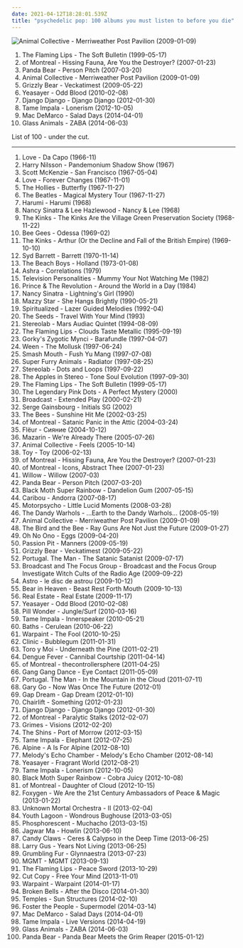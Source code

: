 ```yaml
---
date: 2021-04-12T18:28:01.539Z
title: "psychedelic pop: 100 albums you must listen to before you die"
---
```

![Animal Collective - Merriweather Post Pavilion (2009-01-09)](http://coverartarchive.org/release/1e21a9c3-d787-3348-accf-3af583ef43f6/5762515522-500.jpg "Animal Collective - Merriweather Post Pavilion (2009-01-09)")
<ol class="albums">
<li data-cover="http://coverartarchive.org/release/58e26176-9898-4a7e-837f-fcb221f1dfc1/21047497043-500.jpg" data-tags="indie, 90s, alternative, rock" role="button">The Flaming Lips - The Soft Bulletin (1999-05-17)</li>
<li data-cover="https://img.discogs.com/Vtt75Gzqk8PUFqIyYbXQv7PxcE8=/fit-in/600x600/filters:strip_icc():format(jpeg):mode_rgb():quality(90)/discogs-images/R-5267834-1485130102-7731.jpeg.jpg" data-tags="indie pop" role="button">of Montreal - Hissing Fauna, Are You the Destroyer? (2007-01-23)</li>
<li data-cover="http://coverartarchive.org/release/d40165ac-a2c9-4ab7-9844-b643106a5a9b/13817952025-500.jpg" data-tags="experimental, indie" role="button">Panda Bear - Person Pitch (2007-03-20)</li>
<li data-cover="http://coverartarchive.org/release/1e21a9c3-d787-3348-accf-3af583ef43f6/5762515522-500.jpg" data-tags="psychedelic pop" role="button">Animal Collective - Merriweather Post Pavilion (2009-01-09)</li>
<li data-cover="http://coverartarchive.org/release/5d7797f1-7efc-350e-8d1f-71c5229502e0/2276646471-500.jpg" data-tags="indie rock" role="button">Grizzly Bear - Veckatimest (2009-05-22)</li>
<li data-cover="http://coverartarchive.org/release/8d2dca48-73cb-3739-a6e8-abdca9538134/8303197337-500.jpg" data-tags="indie" role="button">Yeasayer - Odd Blood (2010-02-08)</li>
<li data-cover="http://coverartarchive.org/release/ecfddb21-48c1-44b3-8918-365403b6459a/1802907186-500.jpg" data-tags="indie pop, indie rock, indietronica" role="button">Django Django - Django Django (2012-01-30)</li>
<li data-cover="http://coverartarchive.org/release/b26d476f-6f9d-47e1-9c12-7651823e5b9b/2701693497-500.jpg" data-tags="psychedelic rock" role="button">Tame Impala - Lonerism (2012-10-05)</li>
<li data-cover="http://coverartarchive.org/release/7e535de9-a3b3-423e-8edf-c200e8713c77/7135267762-500.jpg" data-tags="indie rock, jangle pop, indie" role="button">Mac DeMarco - Salad Days (2014-04-01)</li>
<li data-cover="http://coverartarchive.org/release/25196cfe-3bb9-47ea-a70e-cf227c6cf17f/27544805167-500.jpg" data-tags="electronica" role="button">Glass Animals - ZABA (2014-06-03)</li>
</ol>
List of 100 - under the cut.
<!-- more -->

_________________

<ol class="albums">
<li data-cover="http://coverartarchive.org/release/58713cce-6dec-409a-b674-f30050f6fb82/5949082744-500.jpg" data-tags="psychedelic, 60s" role="button">
Love - Da Capo (1966-11)
</li>
<li data-cover="https://img.discogs.com/H5H7_yprMFKbNMGpBDCGlwXrqgw=/fit-in/600x368/filters:strip_icc():format(jpeg):mode_rgb():quality(90)/discogs-images/R-16096274-1603610708-4609.png.jpg" data-tags="psychedelic pop, rca records, albums i listened to" role="button">
Harry Nilsson - Pandemonium Shadow Show (1967)
</li>
<li data-cover="https://img.discogs.com/ZhOvnu0MNRWHf67lXZe6HFTJj8A=/fit-in/600x604/filters:strip_icc():format(jpeg):mode_rgb():quality(90)/discogs-images/R-1751544-1325813967.jpeg.jpg" data-tags="60s, oldies" role="button">
Scott McKenzie - San Francisco (1967-05-04)
</li>
<li data-cover="http://coverartarchive.org/release/d734f1d2-e3de-347b-b2c0-6bb92efe8c79/5949145621-500.jpg" data-tags="psychedelic, psychedelic rock, 60s" role="button">
Love - Forever Changes (1967-11-01)
</li>
<li data-cover="https://img.discogs.com/vQGOtoZ_nDIK0XHDHvD4sldTXmY=/fit-in/600x608/filters:strip_icc():format(jpeg):mode_rgb():quality(90)/discogs-images/R-8244046-1473806821-8207.jpeg.jpg" data-tags="psychedelic pop, 60s" role="button">
The Hollies - Butterfly (1967-11-27)
</li>
<li data-cover="http://coverartarchive.org/release/49094ab4-5eea-4535-a354-f8504e4a6c13/2703436826-500.jpg" data-tags="psychedelic, 60s, classic rock, rock" role="button">
The Beatles - Magical Mystery Tour (1967-11-27)
</li>
<li data-cover="https://img.discogs.com/qBO4M0g2RVYmeS9RZtaHunS5Vvg=/fit-in/594x600/filters:strip_icc():format(jpeg):mode_rgb():quality(90)/discogs-images/R-1557450-1351949867-9125.jpeg.jpg" data-tags="psychedelic rock" role="button">
Harumi - Harumi (1968)
</li>
<li data-cover="https://img.discogs.com/mybFD7GXpZAwbDkPS_9PVLeBEGo=/fit-in/600x608/filters:strip_icc():format(jpeg):mode_rgb():quality(90)/discogs-images/R-1904441-1507107587-5317.jpeg.jpg" data-tags="oldies, duets" role="button">
Nancy Sinatra & Lee Hazlewood - Nancy & Lee (1968)
</li>
<li data-cover="https://img.discogs.com/ab__G-H8T6w87q5XPpCYOQOQcwo=/fit-in/600x597/filters:strip_icc():format(jpeg):mode_rgb():quality(90)/discogs-images/R-694867-1220183882.jpeg.jpg" data-tags="60s" role="button">
The Kinks - The Kinks Are the Village Green Preservation Society (1968-11-22)
</li>
<li data-cover="https://img.discogs.com/h09j3rFsID_d3IQDD9P3EXbhQSk=/fit-in/600x600/filters:strip_icc():format(jpeg):mode_rgb():quality(90)/discogs-images/R-503157-1136621189.jpeg.jpg" data-tags="60s, psychedelic pop" role="button">
Bee Gees - Odessa (1969-02)
</li>
<li data-cover="http://coverartarchive.org/release/a9aeac98-fc50-4362-b3f7-a8ff9957de9a/20017383221-500.jpg" data-tags="60s" role="button">
The Kinks - Arthur (Or the Decline and Fall of the British Empire) (1969-10-10)
</li>
<li data-cover="https://img.discogs.com/xDHGJbZjULblPfKijXfSfYSwsoI=/fit-in/500x500/filters:strip_icc():format(jpeg):mode_rgb():quality(90)/discogs-images/R-670615-1228830557.jpeg.jpg" data-tags="psychedelic, psychedelic rock" role="button">
Syd Barrett - Barrett (1970-11-14)
</li>
<li data-cover="http://coverartarchive.org/release/fe022ed2-38c3-4a8f-8cc0-840eb15f4fd0/10747165508-500.jpg" data-tags="pop, rock" role="button">
The Beach Boys - Holland (1973-01-08)
</li>
<li data-cover="https://img.discogs.com/7B9RXEHU2WQoWFvg4VGtW1aO6Y0=/fit-in/600x600/filters:strip_icc():format(jpeg):mode_rgb():quality(90)/discogs-images/R-60759-1435330584-4266.jpeg.jpg" data-tags="disco, electronic, progressive rock, psychedelic pop, krautrock, kraut, proto-vaporwave, club cannibal" role="button">
Ashra - Correlations (1979)
</li>
<li data-cover="https://img.discogs.com/eAPMlVybaEE2sCU0XL8hWxb__Bc=/fit-in/400x400/filters:strip_icc():format(jpeg):mode_rgb():quality(90)/discogs-images/R-1418086-1218173648.jpeg.jpg" data-tags="indiepop, psychedelic" role="button">
Television Personalities - Mummy Your Not Watching Me (1982)
</li>
<li data-cover="http://coverartarchive.org/release/252dc472-62c7-43d7-af4b-dfea71cda051/9699596876-500.jpg" data-tags="funk, prince, pop" role="button">
Prince & The Revolution - Around the World in a Day (1984)
</li>
<li data-cover="https://img.discogs.com/6w2N9p1bSarZMbzK3ir2Bgqrhcs=/fit-in/600x611/filters:strip_icc():format(jpeg):mode_rgb():quality(90)/discogs-images/R-4114226-1356016993-7803.jpeg.jpg" data-tags="60s, baroque pop, psychedelic pop, sunshine pop, pop/rock, am pop, n sinatra" role="button">
Nancy Sinatra - Lightning's Girl (1990)
</li>
<li data-cover="http://coverartarchive.org/release/c74307be-1085-4026-97ab-60b676e367c5/1923128273-500.jpg" data-tags="female vocalists, 90s, dream pop" role="button">
Mazzy Star - She Hangs Brightly (1990-05-21)
</li>
<li data-cover="http://coverartarchive.org/release/21d0c2f7-cf7d-4c99-80ec-4a13cf098f58/27225076889-500.jpg" data-tags="indie, electronic, rock, 90s" role="button">
Spiritualized - Lazer Guided Melodies (1992-04)
</li>
<li data-cover="http://coverartarchive.org/release/37b45f1d-84a7-46df-ba10-7fea7e85fa40/19827212154-500.jpg" data-tags="60s, psychedelic pop, acid, garage" role="button">
The Seeds - Travel With Your Mind (1993)
</li>
<li data-cover="http://coverartarchive.org/release/189ae079-a0a3-3104-93ad-8d3bf148855f/24646440382-500.jpg" data-tags="alternative, electronic, 90s" role="button">
Stereolab - Mars Audiac Quintet (1994-08-09)
</li>
<li data-cover="http://coverartarchive.org/release/5135b3ff-905e-371c-b468-ce8c57358cd0/21028984300-500.jpg" data-tags="90s, alternative rock" role="button">
The Flaming Lips - Clouds Taste Metallic (1995-09-19)
</li>
<li data-cover="https://img.discogs.com/lASHXtQEYiOAujCaqAPgaKB4gkY=/fit-in/600x527/filters:strip_icc():format(jpeg):mode_rgb():quality(90)/discogs-images/R-4474327-1548917782-2664.jpeg.jpg" data-tags="indie pop, 90s, welsh" role="button">
Gorky's Zygotic Mynci - Barafundle (1997-04-07)
</li>
<li data-cover="http://coverartarchive.org/release/8e13940f-65ba-30f5-834d-f3692d21688a/22395044342-500.jpg" data-tags="nautical, alternative" role="button">
Ween - The Mollusk (1997-06-24)
</li>
<li data-cover="http://coverartarchive.org/release/fbbf15dd-6faf-4ef4-ae10-a0ae7c4acf23/5720775144-500.jpg" data-tags="rock" role="button">
Smash Mouth - Fush Yu Mang (1997-07-08)
</li>
<li data-cover="https://img.discogs.com/jLrf7hv7ye_ZALB1UEyRSCeezVE=/fit-in/600x588/filters:strip_icc():format(jpeg):mode_rgb():quality(90)/discogs-images/R-676205-1146469269.jpeg.jpg" data-tags="90s" role="button">
Super Furry Animals - Radiator (1997-08-25)
</li>
<li data-cover="http://coverartarchive.org/release/ac08220a-ca91-3c93-b31b-b231270773af/11622727078-500.jpg" data-tags="lounge, electronic, post-rock" role="button">
Stereolab - Dots and Loops (1997-09-22)
</li>
<li data-cover="http://coverartarchive.org/release/d7aa0ff2-2982-40c2-be5e-bad96d44e5ef/2979737761-500.jpg" data-tags="indie, indie pop, pop, alternative, lo-fi" role="button">
The Apples in Stereo - Tone Soul Evolution (1997-09-30)
</li>
<li data-cover="http://coverartarchive.org/release/58e26176-9898-4a7e-837f-fcb221f1dfc1/21047497043-500.jpg" data-tags="indie, 90s, alternative, rock" role="button">
The Flaming Lips - The Soft Bulletin (1999-05-17)
</li>
<li data-cover="http://coverartarchive.org/release/2e9e25d5-d5e4-4e66-a3ff-ff32b40265f2/11928102206-500.jpg" data-tags="electronic, alternative, experimental, industrial, psychedelic pop, avant-garde, art rock, space rock, neo-psychedelia, neo-progressive, rock eksperymentalny, l p dots" role="button">
The Legendary Pink Dots - A Perfect Mystery (2000)
</li>
<li data-cover="https://img.discogs.com/28415784b9210344a4a62ec6cd31adb2d01b3637/images/spacer.gif" data-tags="experimental rock, psychedelic pop, psychedelic, eccentric, avant-pop, space-age, retro-futuristic" role="button">
Broadcast - Extended Play (2000-02-21)
</li>
<li data-cover="http://coverartarchive.org/release/b1676b3b-6430-4aeb-b818-f5c971dc5d3d/1782561221-500.jpg" data-tags="french, chanson française, serge gainsbourg" role="button">
Serge Gainsbourg - Initials SG (2002)
</li>
<li data-cover="http://coverartarchive.org/release/7df9285c-a82d-4583-a7d9-98d83e22e09f/23645615845-500.jpg" data-tags="british i like, gdchills00s" role="button">
The Bees - Sunshine Hit Me (2002-03-25)
</li>
<li data-cover="https://img.discogs.com/SIEPK12-sJoyarzaCcPXxxjKyAQ=/fit-in/600x590/filters:strip_icc():format(jpeg):mode_rgb():quality(90)/discogs-images/R-12870299-1543555386-7478.jpeg.jpg" data-tags="indie pop, indie" role="button">
of Montreal - Satanic Panic in the Attic (2004-03-24)
</li>
<li data-cover="http://coverartarchive.org/release/67148959-1ccd-3c30-8645-cfb8301b0001/4778416413-500.jpg" data-tags="cardiowave" role="button">
Flëur - Сияние (2004-10-12)
</li>
<li data-cover="https://img.discogs.com/oIc8B73tImkJcCw6vhK0pM9WhK0=/fit-in/242x242/filters:strip_icc():format(jpeg):mode_rgb():quality(90)/discogs-images/R-664193-1145040278.jpeg.jpg" data-tags="indie pop, psychedelic pop, extravagant" role="button">
Mazarin - We're Already There (2005-07-26)
</li>
<li data-cover="http://coverartarchive.org/release/f5d8fc0b-f20d-3e74-85ae-b9e124bf8d25/20324224572-500.jpg" data-tags="experimental, indie" role="button">
Animal Collective - Feels (2005-10-14)
</li>
<li data-cover="https://img.discogs.com/_Y0qrDeClFek8uLda_3ZinmLgpE=/fit-in/500x500/filters:strip_icc():format(jpeg):mode_rgb():quality(90)/discogs-images/R-10900151-1506194823-1076.jpeg.jpg" data-tags="shoegaze, indie rock" role="button">
Toy - Toy (2006-02-13)
</li>
<li data-cover="https://img.discogs.com/Vtt75Gzqk8PUFqIyYbXQv7PxcE8=/fit-in/600x600/filters:strip_icc():format(jpeg):mode_rgb():quality(90)/discogs-images/R-5267834-1485130102-7731.jpeg.jpg" data-tags="indie pop" role="button">
of Montreal - Hissing Fauna, Are You the Destroyer? (2007-01-23)
</li>
<li data-cover="https://img.discogs.com/_A5vxbjb0VuHdoo6pgxZNnJU6_o=/fit-in/405x351/filters:strip_icc():format(jpeg):mode_rgb():quality(90)/discogs-images/R-928980-1173912541.jpeg.jpg" data-tags="indie, indie pop" role="button">
of Montreal - Icons, Abstract Thee (2007-01-23)
</li>
<li data-cover="http://coverartarchive.org/release/0f857ab9-6cd0-45e6-b618-93947c185cf5/13071763593-500.jpg" data-tags="neo-soul" role="button">
Willow - Willow (2007-03)
</li>
<li data-cover="http://coverartarchive.org/release/d40165ac-a2c9-4ab7-9844-b643106a5a9b/13817952025-500.jpg" data-tags="experimental, indie" role="button">
Panda Bear - Person Pitch (2007-03-20)
</li>
<li data-cover="http://coverartarchive.org/release/bbdb139d-13c8-4327-914e-8ada7bf09b17/27880110565-500.jpg" data-tags="psychedelic" role="button">
Black Moth Super Rainbow - Dandelion Gum (2007-05-15)
</li>
<li data-cover="http://coverartarchive.org/release/a81a4da3-daf0-483b-8c72-f70690b2b8ff/19096164883-500.jpg" data-tags="electronic, experimental" role="button">
Caribou - Andorra (2007-08-17)
</li>
<li data-cover="https://img.discogs.com/OFRqzacWmweSCg3sCk6YKWpSMn0=/fit-in/600x600/filters:strip_icc():format(jpeg):mode_rgb():quality(90)/discogs-images/R-13765085-1560626477-5838.jpeg.jpg" data-tags="progressive rock" role="button">
Motorpsycho - Little Lucid Moments (2008-03-28)
</li>
<li data-cover="https://img.discogs.com/McaWN8RBrxBIXT_679Q746ThUHI=/fit-in/600x538/filters:strip_icc():format(jpeg):mode_rgb():quality(90)/discogs-images/R-3738953-1342411186-5665.jpeg.jpg" data-tags="alternative rock, neo-psychedelia" role="button">
The Dandy Warhols - ...Earth to the Dandy Warhols... (2008-05-19)
</li>
<li data-cover="http://coverartarchive.org/release/1e21a9c3-d787-3348-accf-3af583ef43f6/5762515522-500.jpg" data-tags="psychedelic pop" role="button">
Animal Collective - Merriweather Post Pavilion (2009-01-09)
</li>
<li data-cover="http://coverartarchive.org/release/600899a8-b28c-42d0-8ee2-7d140cd401b9/13665735915-500.jpg" data-tags="indie, pop" role="button">
The Bird and the Bee - Ray Guns Are Not Just the Future (2009-01-27)
</li>
<li data-cover="http://coverartarchive.org/release/85bf3d02-fce3-485d-b1cc-2059cc6094bd/6657546821-500.jpg" data-tags="rock" role="button">
Oh No Ono - Eggs (2009-04-20)
</li>
<li data-cover="http://coverartarchive.org/release/830e2a21-1e76-40ad-a4a5-9a1b12d656ff/11102770324-500.jpg" data-tags="electronic, indie pop, indie" role="button">
Passion Pit - Manners (2009-05-19)
</li>
<li data-cover="http://coverartarchive.org/release/5d7797f1-7efc-350e-8d1f-71c5229502e0/2276646471-500.jpg" data-tags="indie rock" role="button">
Grizzly Bear - Veckatimest (2009-05-22)
</li>
<li data-cover="https://img.discogs.com/gj7q1NKMDoyVaISvQxqWB7OBsAg=/fit-in/450x433/filters:strip_icc():format(jpeg):mode_rgb():quality(90)/discogs-images/R-1852132-1247902157.jpeg.jpg" data-tags="indie rock, indie" role="button">
Portugal. The Man - The Satanic Satanist (2009-07-17)
</li>
<li data-cover="http://coverartarchive.org/release/4d07d9de-68c4-4048-9c08-a4962fbd99f1/8017009685-500.jpg" data-tags="hauntology" role="button">
Broadcast and The Focus Group - Broadcast and the Focus Group Investigate Witch Cults of the Radio Age (2009-09-22)
</li>
<li data-cover="https://img.discogs.com/uwRS2LMhFeZ-eWKbdhapgm-1fIw=/fit-in/600x611/filters:strip_icc():format(jpeg):mode_rgb():quality(90)/discogs-images/R-15329242-1606480501-6174.jpeg.jpg" data-tags="electronic, psychedelic pop, indietronica, dream pop, neo-psychedelia" role="button">
Astro - le disc de astrou (2009-10-12)
</li>
<li data-cover="http://coverartarchive.org/release/6d3950b6-048b-3d4f-8fa6-acab7ddc831d/9277382805-500.jpg" data-tags="indie rock" role="button">
Bear in Heaven - Beast Rest Forth Mouth (2009-10-13)
</li>
<li data-cover="http://coverartarchive.org/release/b088db4d-6aee-4991-b888-b283b77f7ad0/15835480698-500.jpg" data-tags="indie rock, indie" role="button">
Real Estate - Real Estate (2009-11-17)
</li>
<li data-cover="http://coverartarchive.org/release/8d2dca48-73cb-3739-a6e8-abdca9538134/8303197337-500.jpg" data-tags="indie" role="button">
Yeasayer - Odd Blood (2010-02-08)
</li>
<li data-cover="https://img.discogs.com/ABRafESd9LrNMYITkr02_da30IQ=/fit-in/350x350/filters:strip_icc():format(jpeg):mode_rgb():quality(90)/discogs-images/R-2199057-1269373276.jpeg.jpg" data-tags="indie, seattle, indie rock, lo-fi, psychedelic pop, 10s" role="button">
Pill Wonder - Jungle/Surf (2010-03-16)
</li>
<li data-cover="http://coverartarchive.org/release/0b18bdeb-8382-4b8f-94a3-b43e3e7ec6a4/5815015266-500.jpg" data-tags="psychedelic, psychedelic rock" role="button">
Tame Impala - Innerspeaker (2010-05-21)
</li>
<li data-cover="http://coverartarchive.org/release/5ddd6650-d435-447d-8679-98a63ddaf637/3944000674-500.jpg" data-tags="electronic, downtempo, idm" role="button">
Baths - Cerulean (2010-06-22)
</li>
<li data-cover="https://img.discogs.com/iyNfvflk9g5dK8cwVCrBIyFfNyg=/fit-in/600x530/filters:strip_icc():format(jpeg):mode_rgb():quality(90)/discogs-images/R-2511029-1459303667-7250.jpeg.jpg" data-tags="psychedelic rock" role="button">
Warpaint - The Fool (2010-10-25)
</li>
<li data-cover="https://img.discogs.com/XFQtLTVscevd2TeVFkpegTo7O1I=/fit-in/540x540/filters:strip_icc():format(jpeg):mode_rgb():quality(90)/discogs-images/R-2473741-1286027204.jpeg.jpg" data-tags="electronic, indie, british, indie rock, psychedelic pop, psychedelic, liverpool, 6th album, deezer" role="button">
Clinic - Bubblegum (2011-01-31)
</li>
<li data-cover="http://coverartarchive.org/release/03b381ba-f859-3da0-873c-e359c56f25dd/12929911749-500.jpg" data-tags="indie pop, psychedelic" role="button">
Toro y Moi - Underneath the Pine (2011-02-21)
</li>
<li data-cover="https://img.discogs.com/Wr_Ni4P6ZVSxBwehgh2gkb-ilek=/fit-in/500x500/filters:strip_icc():format(jpeg):mode_rgb():quality(90)/discogs-images/R-2831180-1302996586.jpeg.jpg" data-tags="psychedelic pop, psychedelic rock, rel-yr:2011, rel-mnth:2011:april, vorgemerkt, aj playlist" role="button">
Dengue Fever - Cannibal Courtship (2011-04-14)
</li>
<li data-cover="https://img.discogs.com/UhvkMOYzKeZQXga6uLsJPGrbTEg=/fit-in/600x626/filters:strip_icc():format(jpeg):mode_rgb():quality(90)/discogs-images/R-12335487-1533162004-7265.jpeg.jpg" data-tags="indie, psychedelic pop, noise pop, neo-psychedelia" role="button">
of Montreal - thecontrollersphere (2011-04-25)
</li>
<li data-cover="https://img.discogs.com/ovSxiuDh8VwF-TF7keyKe9je-v8=/fit-in/575x575/filters:strip_icc():format(jpeg):mode_rgb():quality(90)/discogs-images/R-2873285-1305045271.jpeg.jpg" data-tags="neo-psychedelia" role="button">
Gang Gang Dance - Eye Contact (2011-05-09)
</li>
<li data-cover="http://coverartarchive.org/release/6685b742-d51c-44e8-aaf9-795f82968949/24693850094-500.jpg" data-tags="indie rock, psychedelic rock" role="button">
Portugal. The Man - In the Mountain in the Cloud (2011-07-11)
</li>
<li data-cover="https://img.discogs.com/ReX412HOuNKxTEaP8eG-CwxtB7Y=/fit-in/600x538/filters:strip_icc():format(jpeg):mode_rgb():quality(90)/discogs-images/R-1727148-1485641601-7302.jpeg.jpg" data-tags="electronic, electronica, indie, soul, alternative, alternative rock, indie pop, downtempo, new wave, dance-pop, britpop, psychedelic pop, indietronica, trip hop, synthpop, psychedelic rock, alternative pop, alternative dance, electronic rock, dance-rock" role="button">
Gary Go - Now Was Once The Future (2012-01)
</li>
<li data-cover="http://coverartarchive.org/release/7e44b221-832d-4310-bf12-1067c9f00370/2852359567-500.jpg" data-tags="psychedelic pop, wfmu heavily played records" role="button">
Gap Dream - Gap Dream (2012-01-10)
</li>
<li data-cover="https://img.discogs.com/cZKOCXiTv92kp3ZvOosCCfTzyqI=/fit-in/600x599/filters:strip_icc():format(jpeg):mode_rgb():quality(90)/discogs-images/R-3361276-1327338274.jpeg.jpg" data-tags="indie, alternative, indie pop" role="button">
Chairlift - Something (2012-01-23)
</li>
<li data-cover="http://coverartarchive.org/release/ecfddb21-48c1-44b3-8918-365403b6459a/1802907186-500.jpg" data-tags="indie pop, indie rock, indietronica" role="button">
Django Django - Django Django (2012-01-30)
</li>
<li data-cover="http://coverartarchive.org/release/22ace75c-a4a9-4893-bacc-082731288175/4110540965-500.jpg" data-tags="neo-psychedelia" role="button">
of Montreal - Paralytic Stalks (2012-02-07)
</li>
<li data-cover="http://coverartarchive.org/release/e2541a4f-c91e-412e-837b-ce63cc8ea960/5391811873-500.jpg" data-tags="dream pop" role="button">
Grimes - Visions (2012-02-20)
</li>
<li data-cover="http://coverartarchive.org/release/a2512426-89d9-45a5-98e0-90f7ad468d0d/7978546038-500.jpg" data-tags="indie rock" role="button">
The Shins - Port of Morrow (2012-03-15)
</li>
<li data-cover="https://img.discogs.com/SfcXMEQC-fnKkmHXC-O1StyZ8sk=/fit-in/600x600/filters:strip_icc():format(jpeg):mode_rgb():quality(90)/discogs-images/R-3885595-1551508522-5121.jpeg.jpg" data-tags="rock" role="button">
Tame Impala - Elephant (2012-07-25)
</li>
<li data-cover="http://coverartarchive.org/release/d1e75e7b-fe4a-4cd6-b0d9-8ccf04a62406/5445765670-500.jpg" data-tags="indie pop" role="button">
Alpine - A Is For Alpine (2012-08-10)
</li>
<li data-cover="http://coverartarchive.org/release/39deca84-8a11-41fa-af0f-31f09f3e87d1/14769259398-500.jpg" data-tags="dream pop" role="button">
Melody's Echo Chamber - Melody's Echo Chamber (2012-08-14)
</li>
<li data-cover="http://coverartarchive.org/release/f9ebdd4c-77a4-4cfa-acef-3920ebb64054/4692587706-500.jpg" data-tags="indie rock" role="button">
Yeasayer - Fragrant World (2012-08-21)
</li>
<li data-cover="http://coverartarchive.org/release/b26d476f-6f9d-47e1-9c12-7651823e5b9b/2701693497-500.jpg" data-tags="psychedelic rock" role="button">
Tame Impala - Lonerism (2012-10-05)
</li>
<li data-cover="http://coverartarchive.org/release/39b8095e-adcd-40d5-95da-e571ee08c1aa/4776110603-500.jpg" data-tags="rad cult, demon skater" role="button">
Black Moth Super Rainbow - Cobra Juicy (2012-10-08)
</li>
<li data-cover="http://coverartarchive.org/release/412245b4-87fc-4445-8de0-316099278613/2008680879-500.jpg" data-tags="indie pop, psychedelic pop, neo-psychedelia, 2012 releases" role="button">
of Montreal - Daughter of Cloud (2012-10-15)
</li>
<li data-cover="http://coverartarchive.org/release/fed15943-7a2f-4145-b927-d54bfdbb47a3/3077819531-500.jpg" data-tags="indie pop" role="button">
Foxygen - We Are the 21st Century Ambassadors of Peace & Magic (2013-01-22)
</li>
<li data-cover="http://coverartarchive.org/release/c6f44f26-f8ec-4c0b-a4ba-b4211cb95f26/13489057096-500.jpg" data-tags="indie rock" role="button">
Unknown Mortal Orchestra - II (2013-02-04)
</li>
<li data-cover="http://coverartarchive.org/release/b082f5cb-0783-48e0-aa41-03e7d49f7631/5180943987-500.jpg" data-tags="dream pop" role="button">
Youth Lagoon - Wondrous Bughouse (2013-03-05)
</li>
<li data-cover="http://coverartarchive.org/release/13995b09-6a31-44d6-9185-3f41a70273d3/3678416346-500.jpg" data-tags="americana, indie folk" role="button">
Phosphorescent - Muchacho (2013-03-15)
</li>
<li data-cover="https://img.discogs.com/pr4P-Lu0VVSTmWZVoBfCXU3P7Uk=/fit-in/300x300/filters:strip_icc():format(jpeg):mode_rgb():quality(90)/discogs-images/R-4651028-1371094078-3852.jpeg.jpg" data-tags="indie, psychedelic pop" role="button">
Jagwar Ma - Howlin (2013-06-10)
</li>
<li data-cover="http://coverartarchive.org/release/32cdbb59-0f9b-4df5-8986-4ab0ccb294d6/4920961799-500.jpg" data-tags="dream pop, shoegaze" role="button">
Candy Claws - Ceres & Calypso in the Deep Time (2013-06-25)
</li>
<li data-cover="http://coverartarchive.org/release/899223a2-d866-41b8-aee2-9a131cc07eba/5905585839-500.jpg" data-tags="electronic, jazz, alternative rock, experimental, indie rock, indie electronic, dance, psychedelic pop, dream pop, psychedelic rock, alternative dance, neo-disco,  noise pop" role="button">
Larry Gus - Years Not Living (2013-06-25)
</li>
<li data-cover="https://img.discogs.com/J7yfrpVoplHYq-CYXRLMyqNDyH0=/fit-in/600x600/filters:strip_icc():format(jpeg):mode_rgb():quality(90)/discogs-images/R-4745669-1378143796-2392.jpeg.jpg" data-tags="electronic, experimental, indie rock, post-rock, experimental rock, synth pop, psychedelic pop, experimental electronic, alterantive rock" role="button">
Grumbling Fur - Glynnaestra (2013-07-23)
</li>
<li data-cover="https://img.discogs.com/lGAChHi9miFP_i1bHlNneNO3LpQ=/fit-in/600x600/filters:strip_icc():format(jpeg):mode_rgb():quality(90)/discogs-images/R-4904237-1378997377-6191.jpeg.jpg" data-tags="neo-psychedelia, psychedelic rock" role="button">
MGMT - MGMT (2013-09-13)
</li>
<li data-cover="http://coverartarchive.org/release/92ff82d9-df60-447c-9d35-728a4a347bbc/21261225041-500.jpg" data-tags="neo-psychedelia" role="button">
The Flaming Lips - Peace Sword (2013-10-29)
</li>
<li data-cover="http://coverartarchive.org/release/62e27a4d-6b32-46c7-8994-57728b4bca98/26563562242-500.jpg" data-tags="electropop, australian, alternative dance" role="button">
Cut Copy - Free Your Mind (2013-11-01)
</li>
<li data-cover="http://coverartarchive.org/release/cbe0a818-aac1-45b4-9ca5-8f19d5666273/5966164242-500.jpg" data-tags="indie, dream pop, trip-hop, shoegaze, psychedelic rock, neo-psychedelia" role="button">
Warpaint - Warpaint (2014-01-17)
</li>
<li data-cover="http://coverartarchive.org/release/f86081b0-a7bb-4b9d-b68a-5aad0478e968/6373370107-500.jpg" data-tags="synthpop, indie pop" role="button">
Broken Bells - After the Disco (2014-01-30)
</li>
<li data-cover="https://img.discogs.com/YAS04OWsw-IG8OWuIXo_GLtbg58=/fit-in/600x539/filters:strip_icc():format(jpeg):mode_rgb():quality(90)/discogs-images/R-5339842-1392126266-8540.jpeg.jpg" data-tags="psychedelic rock" role="button">
Temples - Sun Structures (2014-02-10)
</li>
<li data-cover="http://coverartarchive.org/release/467e3807-0848-4009-9f73-1694642b8787/8667724427-500.jpg" data-tags="indie" role="button">
Foster the People - Supermodel (2014-03-14)
</li>
<li data-cover="http://coverartarchive.org/release/7e535de9-a3b3-423e-8edf-c200e8713c77/7135267762-500.jpg" data-tags="indie rock, jangle pop, indie" role="button">
Mac DeMarco - Salad Days (2014-04-01)
</li>
<li data-cover="https://img.discogs.com/4kVuAt__MwM_SkTymSf2DP-gKyM=/fit-in/600x600/filters:strip_icc():format(jpeg):mode_rgb():quality(90)/discogs-images/R-5828215-1403816473-3637.jpeg.jpg" data-tags="neo-psychedelia" role="button">
Tame Impala - Live Versions (2014-04-19)
</li>
<li data-cover="http://coverartarchive.org/release/25196cfe-3bb9-47ea-a70e-cf227c6cf17f/27544805167-500.jpg" data-tags="electronica" role="button">
Glass Animals - ZABA (2014-06-03)
</li>
<li data-cover="http://coverartarchive.org/release/486252bb-3639-4ee2-a53e-149a1550b2c4/8921051502-500.jpg" data-tags="psychedelic pop" role="button">
Panda Bear - Panda Bear Meets the Grim Reaper (2015-01-12)
</li>
</ol>